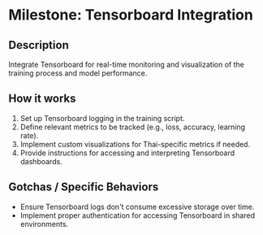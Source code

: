 # Milestone: Tensorboard Integration

## Description
Integrate Tensorboard for real-time monitoring and visualization of the training process and model performance.

## How it works
1. Set up Tensorboard logging in the training script.
2. Define relevant metrics to be tracked (e.g., loss, accuracy, learning rate).
3. Implement custom visualizations for Thai-specific metrics if needed.
4. Provide instructions for accessing and interpreting Tensorboard dashboards.

## Gotchas / Specific Behaviors
- Ensure Tensorboard logs don't consume excessive storage over time.
- Implement proper authentication for accessing Tensorboard in shared environments.

